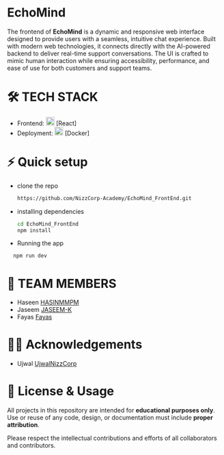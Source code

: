 # EchoMind

The frontend of **EchoMind** is a dynamic and responsive web interface designed to provide users with a seamless, intuitive chat experience. Built with modern web technologies, it connects directly with the AI-powered backend to deliver real-time support conversations. The UI is crafted to mimic human interaction while ensuring accessibility, performance, and ease of use for both customers and support teams.

# 🛠️ TECH STACK

- Frontend: <img src="https://github.com/user-attachments/assets/634795ba-064f-4016-ad06-daafb8e402a6" width="20"/> [React]
- Deployment: <img src="https://github.com/user-attachments/assets/12de079d-039d-45d0-baa2-6861a2330bc6" width="20"/> [Docker]

# ⚡ Quick setup

- clone the repo

  ```sh
  https://github.com/NizzCorp-Academy/EchoMind_FrontEnd.git
  ```

- installing dependencies

  ```sh
  cd EchoMind_FrontEnd
  npm install
  ```

- Running the app

```sh
  npm run dev
```

# 👥 TEAM MEMBERS

- Haseen [HASINMMPM](https://github.com/HASINMMPM)
- Jaseem [JASEEM-K](https://github.com/JASEEM-K)
- Fayas [Fayas](https://github.com/fayaspv)

# 👨‍🏫 Acknowledgements

- Ujwal [UjwalNizzCorp](https://github.com/UjwalNizzCorp)

# 📄 License & Usage

All projects in this repository are intended for **educational purposes only**.  
Use or reuse of any code, design, or documentation must include **proper attribution**.

Please respect the intellectual contributions and efforts of all collaborators and contributors.
